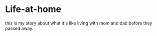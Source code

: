 # Life-at-home
this is my story about what it's like living with mom and dad before they passed away.
